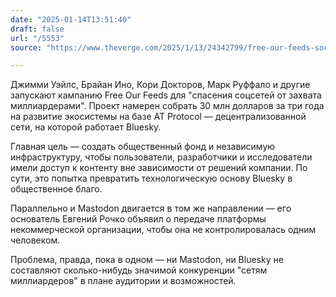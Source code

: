 ```yaml
---
date: "2025-01-14T13:51:40"
draft: false
url: "/5553"
source: "https://www.theverge.com/2025/1/13/24342799/free-our-feeds-social-media-ecosystem-at-protocol-bluesky"

---
```


Джимми Уэйлс, Брайан Ино, Кори Докторов, Марк Руффало и другие запускают кампанию Free Our Feeds для "спасения соцсетей от захвата миллиардерами". Проект намерен собрать 30 млн долларов за три года на развитие экосистемы на базе AT Protocol — децентрализованной сети, на которой работает Bluesky.

Главная цель — создать общественный фонд и независимую инфраструктуру, чтобы пользователи, разработчики и исследователи имели доступ к контенту вне зависимости от решений компании. По сути, это попытка превратить технологическую основу Bluesky в общественное благо.

Параллельно и Mastodon двигается в том же направлении — его основатель Евгений Рочко объявил о передаче платформы некоммерческой организации, чтобы она не контролировалась одним человеком.

Проблема, правда, пока в одном — ни Mastodon, ни Bluesky не составляют сколько-нибудь значимой конкуренции "сетям миллиардеров" в плане аудитории и возможностей.
